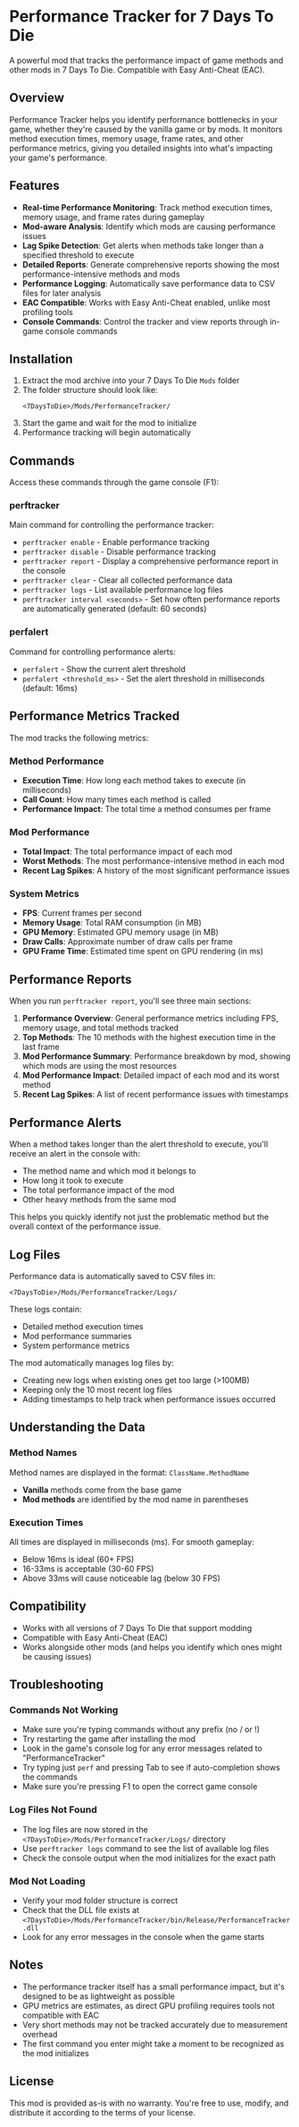 # Performance Tracker for 7 Days To Die

A powerful mod that tracks the performance impact of game methods and other mods in 7 Days To Die. Compatible with Easy Anti-Cheat (EAC).

## Overview

Performance Tracker helps you identify performance bottlenecks in your game, whether they're caused by the vanilla game or by mods. It monitors method execution times, memory usage, frame rates, and other performance metrics, giving you detailed insights into what's impacting your game's performance.

## Features

- **Real-time Performance Monitoring**: Track method execution times, memory usage, and frame rates during gameplay
- **Mod-aware Analysis**: Identify which mods are causing performance issues
- **Lag Spike Detection**: Get alerts when methods take longer than a specified threshold to execute
- **Detailed Reports**: Generate comprehensive reports showing the most performance-intensive methods and mods
- **Performance Logging**: Automatically save performance data to CSV files for later analysis
- **EAC Compatible**: Works with Easy Anti-Cheat enabled, unlike most profiling tools
- **Console Commands**: Control the tracker and view reports through in-game console commands

## Installation

1. Extract the mod archive into your 7 Days To Die `Mods` folder
2. The folder structure should look like:
   ```
   <7DaysToDie>/Mods/PerformanceTracker/
   ```
3. Start the game and wait for the mod to initialize
4. Performance tracking will begin automatically

## Commands

Access these commands through the game console (F1):

### perftracker

Main command for controlling the performance tracker:

- `perftracker enable` - Enable performance tracking
- `perftracker disable` - Disable performance tracking
- `perftracker report` - Display a comprehensive performance report in the console
- `perftracker clear` - Clear all collected performance data
- `perftracker logs` - List available performance log files
- `perftracker interval <seconds>` - Set how often performance reports are automatically generated (default: 60 seconds)

### perfalert

Command for controlling performance alerts:

- `perfalert` - Show the current alert threshold
- `perfalert <threshold_ms>` - Set the alert threshold in milliseconds (default: 16ms)

## Performance Metrics Tracked

The mod tracks the following metrics:

### Method Performance
- **Execution Time**: How long each method takes to execute (in milliseconds)
- **Call Count**: How many times each method is called
- **Performance Impact**: The total time a method consumes per frame

### Mod Performance
- **Total Impact**: The total performance impact of each mod
- **Worst Methods**: The most performance-intensive method in each mod
- **Recent Lag Spikes**: A history of the most significant performance issues

### System Metrics
- **FPS**: Current frames per second
- **Memory Usage**: Total RAM consumption (in MB)
- **GPU Memory**: Estimated GPU memory usage (in MB)
- **Draw Calls**: Approximate number of draw calls per frame
- **GPU Frame Time**: Estimated time spent on GPU rendering (in ms)

## Performance Reports

When you run `perftracker report`, you'll see three main sections:

1. **Performance Overview**: General performance metrics including FPS, memory usage, and total methods tracked
2. **Top Methods**: The 10 methods with the highest execution time in the last frame
3. **Mod Performance Summary**: Performance breakdown by mod, showing which mods are using the most resources
4. **Mod Performance Impact**: Detailed impact of each mod and its worst method
5. **Recent Lag Spikes**: A list of recent performance issues with timestamps

## Performance Alerts

When a method takes longer than the alert threshold to execute, you'll receive an alert in the console with:

- The method name and which mod it belongs to
- How long it took to execute
- The total performance impact of the mod
- Other heavy methods from the same mod

This helps you quickly identify not just the problematic method but the overall context of the performance issue.

## Log Files

Performance data is automatically saved to CSV files in:
```
<7DaysToDie>/Mods/PerformanceTracker/Logs/
```

These logs contain:
- Detailed method execution times
- Mod performance summaries
- System performance metrics

The mod automatically manages log files by:
- Creating new logs when existing ones get too large (>100MB)
- Keeping only the 10 most recent log files
- Adding timestamps to help track when performance issues occurred

## Understanding the Data

### Method Names

Method names are displayed in the format: `ClassName.MethodName`

- **Vanilla** methods come from the base game
- **Mod methods** are identified by the mod name in parentheses

### Execution Times

All times are displayed in milliseconds (ms). For smooth gameplay:
- Below 16ms is ideal (60+ FPS)
- 16-33ms is acceptable (30-60 FPS)
- Above 33ms will cause noticeable lag (below 30 FPS)

## Compatibility

- Works with all versions of 7 Days To Die that support modding
- Compatible with Easy Anti-Cheat (EAC)
- Works alongside other mods (and helps you identify which ones might be causing issues)

## Troubleshooting

### Commands Not Working
- Make sure you're typing commands without any prefix (no / or !)
- Try restarting the game after installing the mod
- Look in the game's console log for any error messages related to "PerformanceTracker"
- Try typing just `perf` and pressing Tab to see if auto-completion shows the commands
- Make sure you're pressing F1 to open the correct game console

### Log Files Not Found
- The log files are now stored in the `<7DaysToDie>/Mods/PerformanceTracker/Logs/` directory
- Use `perftracker logs` command to see the list of available log files
- Check the console output when the mod initializes for the exact path

### Mod Not Loading
- Verify your mod folder structure is correct
- Check that the DLL file exists at `<7DaysToDie>/Mods/PerformanceTracker/bin/Release/PerformanceTracker.dll`
- Look for any error messages in the console when the game starts

## Notes

- The performance tracker itself has a small performance impact, but it's designed to be as lightweight as possible
- GPU metrics are estimates, as direct GPU profiling requires tools not compatible with EAC
- Very short methods may not be tracked accurately due to measurement overhead
- The first command you enter might take a moment to be recognized as the mod initializes

## License

This mod is provided as-is with no warranty. You're free to use, modify, and distribute it according to the terms of your license. 